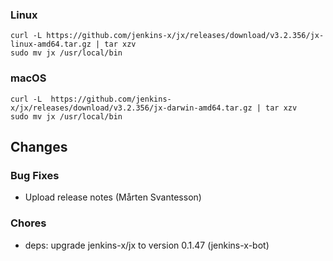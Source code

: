 ### Linux

```shell
curl -L https://github.com/jenkins-x/jx/releases/download/v3.2.356/jx-linux-amd64.tar.gz | tar xzv 
sudo mv jx /usr/local/bin
```

### macOS

```shell
curl -L  https://github.com/jenkins-x/jx/releases/download/v3.2.356/jx-darwin-amd64.tar.gz | tar xzv
sudo mv jx /usr/local/bin
```

## Changes

### Bug Fixes

* Upload release notes (Mårten Svantesson)

### Chores

* deps: upgrade jenkins-x/jx to version 0.1.47 (jenkins-x-bot)
